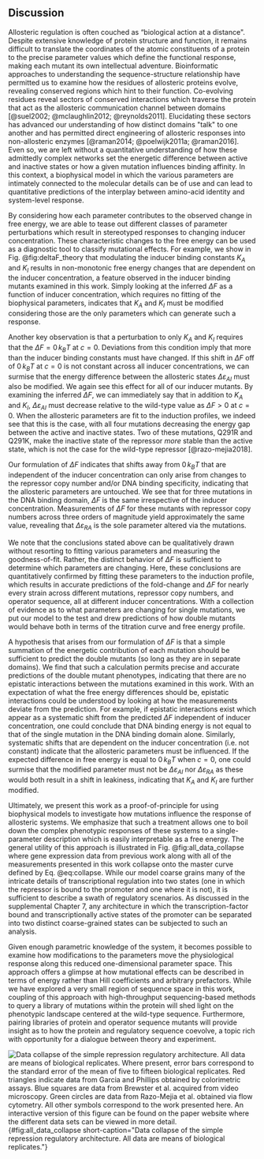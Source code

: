 ## Discussion

Allosteric regulation is often couched as “biological action at a
distance". Despite extensive knowledge of protein structure and
function, it remains difficult to translate the coordinates of the
atomic constituents of a protein to the precise parameter values which
define the functional response, making each mutant its own intellectual
adventure. Bioinformatic approaches to understanding the
sequence-structure relationship have permitted us to examine how the
residues of allosteric proteins evolve, revealing conserved regions
which hint to their function. Co-evolving residues reveal sectors of
conserved interactions which traverse the protein that act as the
allosteric communication channel between domains [@suel2002; @mclaughlin2012; @reynolds2011]. Elucidating these
sectors has advanced our understanding of how distinct domains "talk" to
one another and has permitted direct engineering of allosteric responses
into non-allosteric enzymes [@raman2014; @poelwijk2011a; @raman2016]. Even so, we are left without a
quantitative understanding of how these admittedly complex networks set
the energetic difference between active and inactive states or how a
given mutation influences binding affinity. In this context, a
biophysical model in which the various parameters are intimately
connected to the molecular details can be of use and can lead to
quantitative predictions of the interplay between amino-acid identity
and system-level response.

By considering how each parameter contributes to the observed change in
free energy, we are able to tease out different classes of parameter
perturbations which result in stereotyped responses to changing inducer
concentration. These characteristic changes to the free energy can be
used as a diagnostic tool to classify mutational effects. For example,
we show in Fig. @fig:deltaF_theory that
modulating the inducer binding constants $K_A$ and $K_I$ results in
non-monotonic free energy changes that are dependent on the inducer
concentration, a feature observed in the inducer binding mutants
examined in this work. Simply looking at the inferred $\Delta F$ as a
function of inducer concentration, which requires no fitting of the
biophysical parameters, indicates that $K_A$ and $K_I$ must be
modified considering those are the only parameters which can generate
such a response.

Another key observation is that a perturbation to only $K_A$ and
$K_I$ requires that the $\Delta F = 0\, k_BT$ at $c = 0$. Deviations from
this condition imply that more than the inducer binding constants must
have changed. If this shift in $\Delta F$ off of $0\, k_BT$ at $c = 0$ is
not constant across all inducer concentrations, we can surmise that the
energy difference between the allosteric states
$\Delta\varepsilon_{AI}$ must also be modified. We again see this
effect for all of our inducer mutants. By examining the inferred
$\Delta F$, we can immediately say that in addition to $K_A$ and
$K_I$, $\Delta\varepsilon_{AI}$ must decrease relative to the
wild-type value as $\Delta F > 0$ at $c = 0$. When the allosteric
parameters are fit to the induction profiles, we indeed see that this is
the case, with all four mutations decreasing the energy gap between the
active and inactive states. Two of these mutations, Q291R and Q291K,
make the inactive state of the repressor *more* stable than the active
state, which is not the case for the wild-type repressor [@razo-mejia2018].

Our formulation of $\Delta F$ indicates that shifts away from $0\, k_BT$
that are independent of the inducer concentration can only arise from
changes to the repressor copy number and/or DNA binding specificity,
indicating that the allosteric parameters are untouched. We see that for
three mutations in the DNA binding domain, $\Delta F$ is the same
irrespective of the inducer concentration. Measurements of $\Delta F$
for these mutants with repressor copy numbers across three orders of
magnitude yield approximately the same value, revealing that
$\Delta\varepsilon_{RA}$ is the sole parameter altered via the
mutations.

We note that the conclusions stated above can be qualitatively drawn
without resorting to fitting various parameters and measuring the
goodness-of-fit. Rather, the distinct behavior of $\Delta F$ is
sufficient to determine which parameters are changing. Here, these
conclusions are quantitatively confirmed by fitting these parameters to
the induction profile, which results in accurate predictions of the
fold-change and $\Delta F$ for nearly every strain across different
mutations, repressor copy numbers, and operator sequence, all at
different inducer concentrations. With a collection of evidence as to
what parameters are changing for single mutations, we put our model to
the test and drew predictions of how double mutants would behave both in
terms of the titration curve and free energy profile.

A hypothesis that arises from our formulation of $\Delta F$ is that a
simple summation of the energetic contribution of each mutation should
be sufficient to predict the double mutants (so long as they are in
separate domains). We find that such a calculation permits precise and
accurate predictions of the double mutant phenotypes, indicating that
there are no epistatic interactions between the mutations examined in
this work. With an expectation of what the free energy differences
should be, epistatic interactions could be understood by looking at how
the measurements deviate from the prediction. For example, if epistatic
interactions exist which appear as a systematic shift from the predicted
$\Delta F$ independent of inducer concentration, one could conclude
that DNA binding energy is not equal to that of the single mutation in
the DNA binding domain alone. Similarly, systematic shifts that are
dependent on the inducer concentration (i.e. not constant) indicate that
the allosteric parameters must be influenced. If the expected difference
in free energy is equal to $0\, k_BT$ when $c=0$, one could surmise that
the modified parameter must not be $\Delta\varepsilon_{AI}$ nor
$\Delta\varepsilon_{RA}$ as these would both result in a shift in
leakiness, indicating that $K_A$ and $K_I$ are further modified.

Ultimately, we present this work as a proof-of-principle for using
biophysical models to investigate how mutations influence the response
of allosteric systems. We emphasize that such a treatment allows one to
boil down the complex phenotypic responses of these systems to a
single-parameter description which is easily interpretable as a free
energy. The general utility of this approach is illustrated in Fig.
@fig:all_data_collapse where gene
expression data from previous work  along with all of the measurements
presented in this work collapse onto the master curve defined by
Eq. @eq:collapse. While our model coarse grains many of
the intricate details of transcriptional regulation into two states (one
in which the repressor is bound to the promoter and one where it is
not), it is sufficient to describe a swath of regulatory scenarios. As
discussed in the supplemental Chapter 7, any architecture in which the
transcription-factor bound and transcriptionally active states of the
promoter can be separated into two distinct coarse-grained states can be
subjected to such an analysis.

Given enough parametric knowledge of the system, it becomes possible to
examine how modifications to the parameters move the physiological
response along this reduced one-dimensional parameter space. This
approach offers a glimpse at how mutational effects can be described in
terms of energy rather than Hill coefficients and arbitrary prefactors.
While we have explored a very small region of sequence space in this
work, coupling of this approach with high-throughput sequencing-based
methods to query a library of mutations within the protein will shed
light on the phenotypic landscape centered at the wild-type sequence.
Furthermore, pairing libraries of protein and operator sequence mutants
will provide insight as to how the protein and regulatory sequence
coevolve, a topic rich with opportunity for a dialogue between theory
and experiment.

![**Data collapse of the simple repression regulatory architecture. All
data are means of biological replicates.** Where present, error bars
correspond to the standard error of the mean of five to fifteen
biological replicates. Red triangles indicate data from Garcia and
Phillips  obtained by colorimetric assays. Blue squares are data from
Brewster et al. acquired from video microscopy. Green circles are data
from Razo-Mejia et al.  obtained via flow cytometry. All other symbols
correspond to the work presented here. An interactive version of this
figure can be found on the [paper
website](https://www.rpgroup.caltech.edu/mwc_mutants) where the
different data sets can be viewed in more
detail.](ch3_fig6){#fig:all_data_collapse short-caption="Data collapse of the
simple repression regulatory architecture. All data are means of biological
replicates."}
